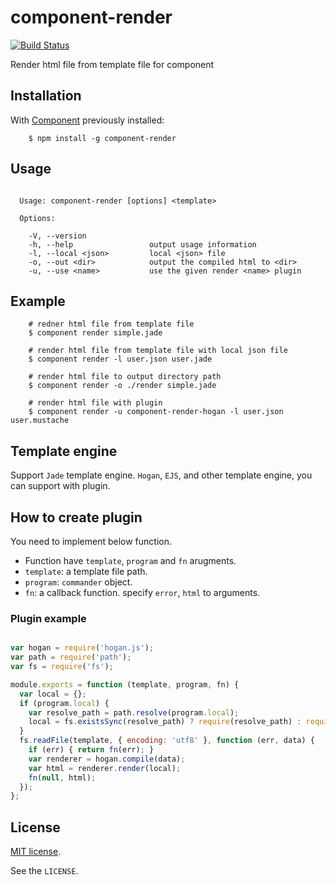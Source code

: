 # component-render

[![Build Status](https://travis-ci.org/Frapwings/component-render.png?branch=master)](https://travis-ci.org/Frapwings/component-render)

Render html file from template file for component



## Installation

With [Component](http://github.com/component/component) previously installed:

```
    $ npm install -g component-render
```


## Usage

```

  Usage: component-render [options] <template>

  Options:

    -V, --version              
    -h, --help                 output usage information
    -l, --local <json>         local <json> file
    -o, --out <dir>            output the compiled html to <dir>
    -u, --use <name>           use the given render <name> plugin

```


## Example

```
    # redner html file from template file
    $ component render simple.jade

    # render html file from template file with local json file
    $ component render -l user.json user.jade

    # render html file to output directory path
    $ component render -o ./render simple.jade

    # render html file with plugin
    $ component render -u component-render-hogan -l user.json user.mustache

```

## Template engine
Support `Jade` template engine. `Hogan`, `EJS`, and other template engine, you can support with plugin.


## How to create plugin
You need to implement below function.

- Function have `template`, `program` and `fn` arugments.
- `template`: a template file path.
- `program`: `commander` object.
- `fn`: a callback function. specify `error`, `html` to arguments.

### Plugin example
```javascript

var hogan = require('hogan.js');
var path = require('path');
var fs = require('fs');

module.exports = function (template, program, fn) {
  var local = {};
  if (program.local) {
    var resolve_path = path.resolve(program.local);
    local = fs.existsSync(resolve_path) ? require(resolve_path) : require(resolve_path + '.json');
  }
  fs.readFile(template, { encoding: 'utf8' }, function (err, data) {
    if (err) { return fn(err); }
    var renderer = hogan.compile(data);
    var html = renderer.render(local);
    fn(null, html);
  });
};

```


## License

[MIT license](http://www.opensource.org/licenses/mit-license.php).

See the `LICENSE`.
